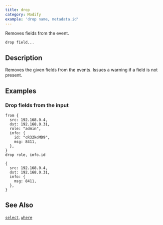 ```yaml
---
title: drop
category: Modify
example: 'drop name, metadata.id'
---
```


Removes fields from the event.

```tql
drop field...
```

## Description

Removes the given fields from the events. Issues a warning if a field is not
present.

## Examples

### Drop fields from the input

```tql
from {
  src: 192.168.0.4,
  dst: 192.168.0.31,
  role: "admin",
  info: {
    id: "cR32kdMD9",
    msg: 8411,
  },
}
drop role, info.id
```

```tql
{
  src: 192.168.0.4,
  dst: 192.168.0.31,
  info: {
    msg: 8411,
  },
}
```

## See Also

[`select`](/reference/operators/select),
[`where`](/reference/operators/where)
